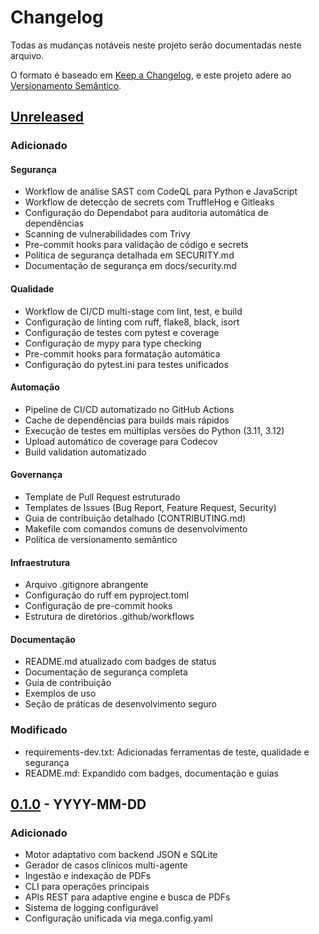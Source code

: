 # Changelog

Todas as mudanças notáveis neste projeto serão documentadas neste arquivo.

O formato é baseado em [Keep a Changelog](https://keepachangelog.com/pt-BR/1.0.0/),
e este projeto adere ao [Versionamento Semântico](https://semver.org/lang/pt-BR/).

## [Unreleased]

### Adicionado

#### Segurança
- Workflow de análise SAST com CodeQL para Python e JavaScript
- Workflow de detecção de secrets com TruffleHog e Gitleaks
- Configuração do Dependabot para auditoria automática de dependências
- Scanning de vulnerabilidades com Trivy
- Pre-commit hooks para validação de código e secrets
- Política de segurança detalhada em SECURITY.md
- Documentação de segurança em docs/security.md

#### Qualidade
- Workflow de CI/CD multi-stage com lint, test, e build
- Configuração de linting com ruff, flake8, black, isort
- Configuração de testes com pytest e coverage
- Configuração de mypy para type checking
- Pre-commit hooks para formatação automática
- Configuração do pytest.ini para testes unificados

#### Automação
- Pipeline de CI/CD automatizado no GitHub Actions
- Cache de dependências para builds mais rápidos
- Execução de testes em múltiplas versões do Python (3.11, 3.12)
- Upload automático de coverage para Codecov
- Build validation automatizado

#### Governança
- Template de Pull Request estruturado
- Templates de Issues (Bug Report, Feature Request, Security)
- Guia de contribuição detalhado (CONTRIBUTING.md)
- Makefile com comandos comuns de desenvolvimento
- Política de versionamento semântico

#### Infraestrutura
- Arquivo .gitignore abrangente
- Configuração do ruff em pyproject.toml
- Configuração de pre-commit hooks
- Estrutura de diretórios .github/workflows

#### Documentação
- README.md atualizado com badges de status
- Documentação de segurança completa
- Guia de contribuição
- Exemplos de uso
- Seção de práticas de desenvolvimento seguro

### Modificado
- requirements-dev.txt: Adicionadas ferramentas de teste, qualidade e segurança
- README.md: Expandido com badges, documentação e guias

## [0.1.0] - YYYY-MM-DD

### Adicionado
- Motor adaptativo com backend JSON e SQLite
- Gerador de casos clínicos multi-agente
- Ingestão e indexação de PDFs
- CLI para operações principais
- APIs REST para adaptive engine e busca de PDFs
- Sistema de logging configurável
- Configuração unificada via mega.config.yaml

[Unreleased]: https://github.com/Drmcoelho/MEGA/compare/v0.1.0...HEAD
[0.1.0]: https://github.com/Drmcoelho/MEGA/releases/tag/v0.1.0
